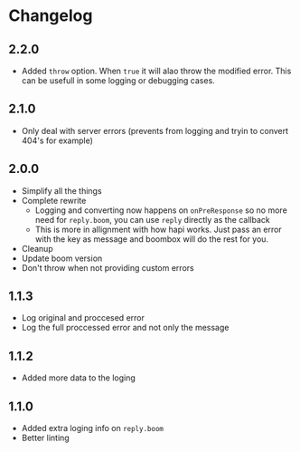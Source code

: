# Changelog

## 2.2.0
* Added `throw` option. When `true` it will alao throw the modified error. This can be usefull in some logging or debugging cases.

## 2.1.0
* Only deal with server errors (prevents from logging and tryin to convert 404's for example)

## 2.0.0
* Simplify all the things
* Complete rewrite
    * Logging and converting now happens on `onPreResponse` so no more need for `reply.boom`, you can use `reply` directly as the callback
    * This is more in allignment with how hapi works. Just pass an error with the key as message and boombox will do the rest for you.
* Cleanup
* Update boom version
* Don't throw when not providing custom errors

## 1.1.3
* Log original and proccesed error
* Log the full proccessed error and not only the message

## 1.1.2
* Added more data to the loging

## 1.1.0
* Added extra loging info on `reply.boom`
* Better linting